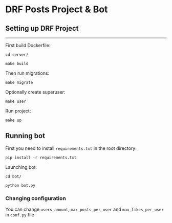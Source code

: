 # DRF Posts Project & Bot

## Setting up DRF Project
____
First build Dockerfile:

`cd server/`

`make build`

Then run migrations:

`make migrate`

Optionally create superuser:

`make user`

Run project:

`make up`

## Running bot

First you need to install `requirements.txt` in the root directory:

`pip install -r requirements.txt`

Launching bot:

`cd bot/`

`python bot.py`

### Changing configuration

You can change `users_amount`, `max_posts_per_user` and `max_likes_per_user` in `conf.py` file
